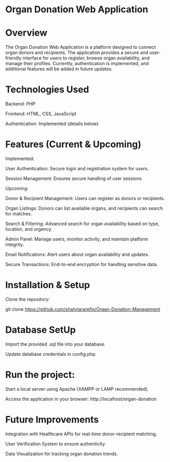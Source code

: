 # Organ Donation Web Application

# Overview

The Organ Donation Web Application is a platform designed to connect organ donors and recipients. The application provides a secure and user-friendly interface for users to register, browse organ availability, and manage their profiles. Currently, authentication is implemented, and additional features will be added in future updates.

# Technologies Used

Backend: PHP

Frontend: HTML, CSS, JavaScript

Authentication: Implemented (details below)

# Features (Current & Upcoming)

Implemented:

User Authentication: Secure login and registration system for users.

Session Management: Ensures secure handling of user sessions.

Upcoming:

Donor & Recipient Management: Users can register as donors or recipients.

Organ Listings: Donors can list available organs, and recipients can search for matches.

Search & Filtering: Advanced search for organ availability based on type, location, and urgency.

Admin Panel: Manage users, monitor activity, and maintain platform integrity.

Email Notifications: Alert users about organ availability and updates.

Secure Transactions: End-to-end encryption for handling sensitive data.

# Installation & Setup

Clone the repository:

git clone https://github.com/shahriararefin/Organ-Donation-Management


# Database SetUp

Import the provided .sql file into your database.

Update database credentials in config.php.

# Run the project:

Start a local server using Apache (XAMPP or LAMP recommended).

Access the application in your browser: http://localhost/organ-donation


# Future Improvements

Integration with Healthcare APIs for real-time donor-recipient matching.

User Verification System to ensure authenticity.

Data Visualization for tracking organ donation trends.